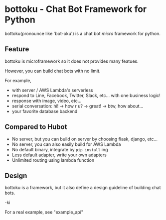 # bottoku - Chat Bot Framework for Python

bottoku(pronounce like 'bot-oku') is a chat bot *micro* framework for python.

## Feature

bottoku is microframework so it does not provides many featues.

However, you can build chat bots with no limit.

For example,

- with server / AWS Lambda's serverless
- respond to Line, Facebook, Twitter, Slack, etc...  with one business logic!
- response with image, video, etc...
- serial conversation: hi! -> how r u? -> great! -> btw, how about...
- your favorite database backend

## Compared to Hubot

- No server, but you can build on server by choosing flask, django, etc...
- No server, you can also easily build for AWS Lambda
- No default binary, integrate by `pip install` ing
- Less default adapter, write your own adapters
- Unlimited routing using lambda function

## Design

bottoku is a framework, but it also define a design guideline of building chat bots.

-ki


For a real example, see "example_api"
